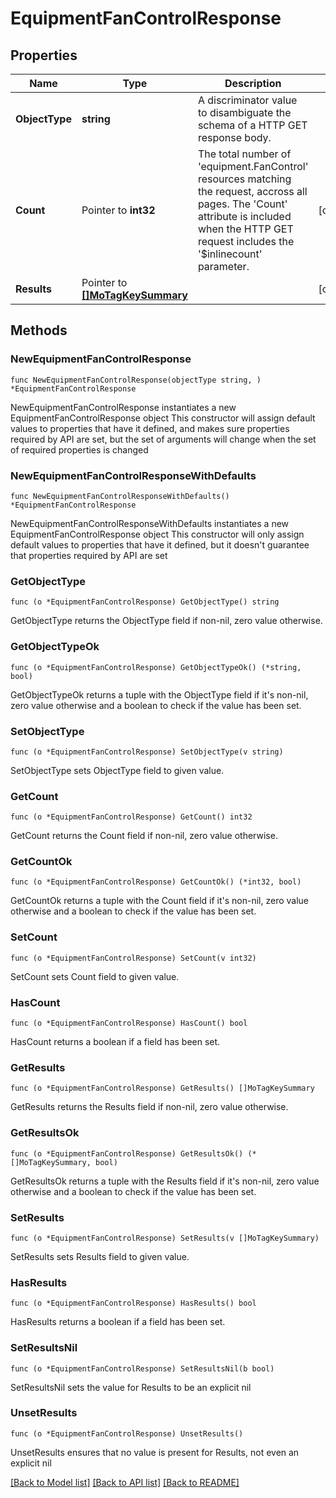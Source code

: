 # EquipmentFanControlResponse

## Properties

Name | Type | Description | Notes
------------ | ------------- | ------------- | -------------
**ObjectType** | **string** | A discriminator value to disambiguate the schema of a HTTP GET response body. | 
**Count** | Pointer to **int32** | The total number of &#39;equipment.FanControl&#39; resources matching the request, accross all pages. The &#39;Count&#39; attribute is included when the HTTP GET request includes the &#39;$inlinecount&#39; parameter. | [optional] 
**Results** | Pointer to [**[]MoTagKeySummary**](MoTagKeySummary.md) |  | [optional] 

## Methods

### NewEquipmentFanControlResponse

`func NewEquipmentFanControlResponse(objectType string, ) *EquipmentFanControlResponse`

NewEquipmentFanControlResponse instantiates a new EquipmentFanControlResponse object
This constructor will assign default values to properties that have it defined,
and makes sure properties required by API are set, but the set of arguments
will change when the set of required properties is changed

### NewEquipmentFanControlResponseWithDefaults

`func NewEquipmentFanControlResponseWithDefaults() *EquipmentFanControlResponse`

NewEquipmentFanControlResponseWithDefaults instantiates a new EquipmentFanControlResponse object
This constructor will only assign default values to properties that have it defined,
but it doesn't guarantee that properties required by API are set

### GetObjectType

`func (o *EquipmentFanControlResponse) GetObjectType() string`

GetObjectType returns the ObjectType field if non-nil, zero value otherwise.

### GetObjectTypeOk

`func (o *EquipmentFanControlResponse) GetObjectTypeOk() (*string, bool)`

GetObjectTypeOk returns a tuple with the ObjectType field if it's non-nil, zero value otherwise
and a boolean to check if the value has been set.

### SetObjectType

`func (o *EquipmentFanControlResponse) SetObjectType(v string)`

SetObjectType sets ObjectType field to given value.


### GetCount

`func (o *EquipmentFanControlResponse) GetCount() int32`

GetCount returns the Count field if non-nil, zero value otherwise.

### GetCountOk

`func (o *EquipmentFanControlResponse) GetCountOk() (*int32, bool)`

GetCountOk returns a tuple with the Count field if it's non-nil, zero value otherwise
and a boolean to check if the value has been set.

### SetCount

`func (o *EquipmentFanControlResponse) SetCount(v int32)`

SetCount sets Count field to given value.

### HasCount

`func (o *EquipmentFanControlResponse) HasCount() bool`

HasCount returns a boolean if a field has been set.

### GetResults

`func (o *EquipmentFanControlResponse) GetResults() []MoTagKeySummary`

GetResults returns the Results field if non-nil, zero value otherwise.

### GetResultsOk

`func (o *EquipmentFanControlResponse) GetResultsOk() (*[]MoTagKeySummary, bool)`

GetResultsOk returns a tuple with the Results field if it's non-nil, zero value otherwise
and a boolean to check if the value has been set.

### SetResults

`func (o *EquipmentFanControlResponse) SetResults(v []MoTagKeySummary)`

SetResults sets Results field to given value.

### HasResults

`func (o *EquipmentFanControlResponse) HasResults() bool`

HasResults returns a boolean if a field has been set.

### SetResultsNil

`func (o *EquipmentFanControlResponse) SetResultsNil(b bool)`

 SetResultsNil sets the value for Results to be an explicit nil

### UnsetResults
`func (o *EquipmentFanControlResponse) UnsetResults()`

UnsetResults ensures that no value is present for Results, not even an explicit nil

[[Back to Model list]](../README.md#documentation-for-models) [[Back to API list]](../README.md#documentation-for-api-endpoints) [[Back to README]](../README.md)



